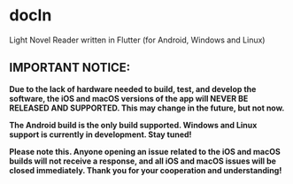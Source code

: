 # docln

Light Novel Reader written in Flutter (for Android, Windows and Linux)

## IMPORTANT NOTICE:

**Due to the lack of hardware needed to build, test, and develop the software, the iOS and macOS versions of the app will NEVER BE RELEASED AND SUPPORTED. This may change in the future, but not now.**

**The Android build is the only build supported. Windows and Linux support is currently in development. Stay tuned!**

**Please note this. Anyone opening an issue related to the iOS and macOS builds will not receive a response, and all iOS and macOS issues will be closed immediately. Thank you for your cooperation and understanding!**
